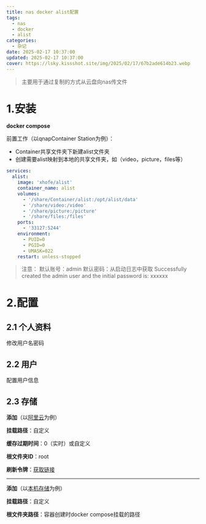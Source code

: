 ```yaml
---
title: nas docker alist配置
tags:
  - nas
  - docker
  - alist
categories:
  - 杂记
date: 2025-02-17 10:37:00
updated: 2025-02-17 10:37:00
cover: https://lsky.kissshot.site/img/2025/02/17/67b2ade614b23.webp
---
```

>主要用于通过复制的方式从云盘向nas传文件
# 1.安装

**docker compose**

前置工作（以qnapContainer Station为例）：

- Container共享文件夹下新建alist文件夹
- 创建需要alist映射到本地的共享文件夹，如（video，picture，files等）


```yaml
services:
  alist:
    image: 'xhofe/alist'
    container_name: alist
    volumes:
      - '/share/Container/alist:/opt/alist/data'
      - '/share/video:/video'
      - '/share/picture:/picture'
      - '/share/files:/files'
    ports:
      - '33127:5244'
    environment:
      - PUID=0
      - PGID=0
      - UMASK=022
    restart: unless-stopped
```

>注意：
>默认账号：admin
>默认密码：从启动日志中获取
>Successfully created the admin user and the initial password is: xxxxxx

# 2.配置
## 2.1 个人资料
修改用户名密码

## 2.2 用户
配置用户信息

## 2.3 存储
**添加**（以[阿里云](https://alist.nn.ci/zh/guide/drivers/aliyundrive_open.html)为例）

**挂载路径**：自定义

**缓存过期时间**：0（实时）或自定义

**根文件夹ID**：root

**刷新令牌**：[获取链接](https://alist.nn.ci/tool/aliyundrive/request)

---
**添加**（以[本机存储](https://alist.nn.ci/zh/guide/drivers/local.html)为例）

**挂载路径**：自定义

**根文件夹路径**：容器创建时docker compose挂载的路径
